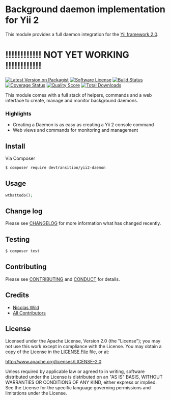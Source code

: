 # Background daemon implementation for Yii 2

This module provides a full daemon integration for the [Yii framework 2.0](http://www.yiiframework.com).

# !!!!!!!!!!!! NOT YET WORKING !!!!!!!!!!!!

[![Latest Version on Packagist][ico-version]][link-packagist]
[![Software License][ico-license]](LICENSE.md)
[![Build Status][ico-travis]][link-travis]
[![Coverage Status][ico-scrutinizer]][link-scrutinizer]
[![Quality Score][ico-code-quality]][link-code-quality]
[![Total Downloads][ico-downloads]][link-downloads]

This module comes with a full stack of helpers, commands and a web interface to create, manage and monitor background daemons.

### Highlights
- Creating a Daemon is as easy as creating a Yii 2 console command
- Web views and commands for monitoring and management

## Install

Via Composer

``` bash
$ composer require devtransition/yii2-daemon
```

## Usage

``` php
wthattodo();
```

## Change log

Please see [CHANGELOG](CHANGELOG.md) for more information what has changed recently.

## Testing

``` bash
$ composer test
```

## Contributing

Please see [CONTRIBUTING](CONTRIBUTING.md) and [CONDUCT](CONDUCT.md) for details.

## Credits

- [Nicolas Wild][link-author]
- [All Contributors][link-contributors]

## License

Licensed under the Apache License, Version 2.0 (the "License");
you may not use this work except in compliance with the License.
You may obtain a copy of the License in the [LICENSE File](LICENSE) file, or at:

   http://www.apache.org/licenses/LICENSE-2.0

Unless required by applicable law or agreed to in writing, software
distributed under the License is distributed on an "AS IS" BASIS,
WITHOUT WARRANTIES OR CONDITIONS OF ANY KIND, either express or implied.
See the License for the specific language governing permissions and
limitations under the License.


[ico-version]: https://img.shields.io/packagist/v/devtransition/yii2-daemon.svg?style=flat-square
[ico-license]: https://img.shields.io/badge/license-Apache-2.0-brightgreen.svg?style=flat-square
[ico-travis]: https://img.shields.io/travis/devtransition/yii2-daemon/master.svg?style=flat-square
[ico-scrutinizer]: https://img.shields.io/scrutinizer/coverage/g/devtransition/yii2-daemon.svg?style=flat-square
[ico-code-quality]: https://img.shields.io/scrutinizer/g/devtransition/yii2-daemon.svg?style=flat-square
[ico-downloads]: https://img.shields.io/packagist/dt/devtransition/yii2-daemon.svg?style=flat-square

[link-packagist]: https://packagist.org/packages/devtransition/yii2-daemon
[link-travis]: https://travis-ci.org/devtransition/yii2-daemon
[link-scrutinizer]: https://scrutinizer-ci.com/g/devtransition/yii2-daemon/code-structure
[link-code-quality]: https://scrutinizer-ci.com/g/devtransition/yii2-daemon
[link-downloads]: https://packagist.org/packages/devtransition/yii2-daemon
[link-author]: https://github.com/devtransition
[link-contributors]: ../../contributors
